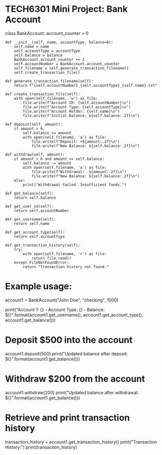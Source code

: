 # TECH6301 Mini Project: Bank Account 


class BankAccount:
    account_counter = 0

    def __init__(self, name, accountType, balance=0):
        self.name = name
        self.accountType = accountType
        self.balance = balance
        BankAccount.account_counter += 1
        self.accountNumber = BankAccount.account_counter
        self.filename = self.generate_transaction_filename()
        self.create_transaction_file()

    def generate_transaction_filename(self):
        return f"{self.accountNumber}_{self.accountType}_{self.name}.txt"

    def create_transaction_file(self):
        with open(self.filename, 'w') as file:
            file.write(f"Account ID: {self.accountNumber}\n")
            file.write(f"Account Type: {self.accountType}\n")
            file.write(f"Account Holder: {self.name}\n")
            file.write(f"Initial Balance: ${self.balance:.2f}\n")

    def deposit(self, amount):
        if amount > 0:
            self.balance += amount
            with open(self.filename, 'a') as file:
                file.write(f"Deposit: +${amount:.2f}\n")
                file.write(f"New Balance: ${self.balance:.2f}\n")

    def withdraw(self, amount):
        if amount > 0 and amount <= self.balance:
            self.balance -= amount
            with open(self.filename, 'a') as file:
                file.write(f"Withdrawal: -${amount:.2f}\n")
                file.write(f"New Balance: ${self.balance:.2f}\n")
        else:
            print("Withdrawal failed. Insufficient funds.")

    def get_balance(self):
        return self.balance

    def get_user_id(self):
        return self.accountNumber

    def get_username(self):
        return self.name

    def get_account_type(self):
        return self.accountType

    def get_transaction_history(self):
        try:
            with open(self.filename, 'r') as file:
                return file.read()
        except FileNotFoundError:
            return "Transaction history not found."

# Example usage:
account1 = BankAccount("John Doe", "checking", 1000)

print("Account 1: {} - Account Type: {} - Balance: ${}".format(account1.get_username(), account1.get_account_type(), account1.get_balance()))

# Deposit $500 into the account
account1.deposit(500)
print("Updated balance after deposit: ${}".format(account1.get_balance()))

# Withdraw $200 from the account
account1.withdraw(200)
print("Updated balance after withdrawal: ${}".format(account1.get_balance()))

# Retrieve and print transaction history
transaction_history = account1.get_transaction_history()
print("Transaction History:")
print(transaction_history)
